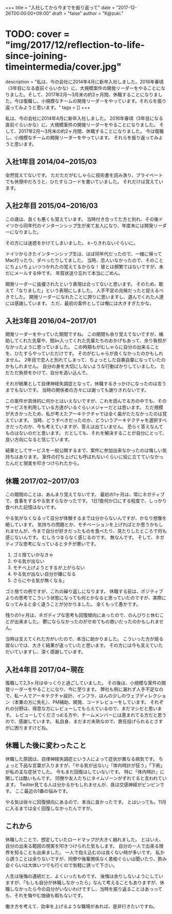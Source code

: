 +++
title = "入社してから今までを振り返って"
date = "2017-12-26T00:00:00+09:00"
draft = "false"
author = "K@zuki."
# TODO: cover = "img/2017/12/reflection-to-life-since-joining-timeintermedia/cover.jpg"
description = "私は、今の会社に2014年4月に新卒入社しました。2016年春頃（3年目になる直前ぐらいかな）に、大規模案件の開発リーダーをやることになりました。そして、2017年2月～3月末の約2ヶ月間、休職することになりました。今は復職し、小規模なチームの開発リーダーをやっています。それらを振り返ってみようと思います。"
tags = []
+++

私は、今の会社に2014年4月に新卒入社しました。
2016年春頃（3年目になる直前ぐらいかな）に、大規模案件の開発リーダーをやることになりました。
そして、2017年2月～3月末の約2ヶ月間、休職することになりました。
今は復職し、小規模なチームの開発リーダーをやっています。
それらを振り返ってみようと思います。

## 入社1年目 2014/04~2015/03
全然覚えてないです。
ただただがむしゃらに技術書を読み漁り、プライベートでも休憩中だろうと、ひたすらコードを書いていました。
それだけは覚えています。

## 入社2年目 2015/04~2016/03
この歳は、良くも悪くも覚えています。
当時付き合ってた方と別れ、その後ドイツから同年代のインターンシップ生が来て友人になり、年度末には開発リーダーになりました。

その方には迷惑をかけてしまいました。
è¬りきれないぐらいに。

ドイツからきたインターンシップ生は、ほぼ同年代だったので、一緒に帰ってMac行ったり、ダベったりしてました。
当時、恋人いなかったので、そのことにちょいちょいつつかれたの覚えてるからな！
彼とは頻繁ではないですが、未だにメールする仲です。
年賀状送り忘れて本当にごめん。

開発リーダーに抜擢されたという表現は合ってないと思います。
そのため、敢えて「なりました」という表現にしました。
人手不足の兆候だったと捉えるべきでした。
開発リーダーになれたことに誇りに思いますし、選んでくれた人達には感謝しています。
ただ、最初の案件としては俺には大きすぎたかな。

## 入社3年目 2016/04~2017/01
開発リーダーをやっていた期間ですね。
この期間も余り覚えてないですが、補助してくれた先輩や、間ã<M-C-A>«入ってくれた先輩たちのおかげもあって、余り負担がなかったように思っていました。
この時期もがむしゃらに自分の出来ることを、ひたすらやっていただけです。
そのがむしゃらが良くなかったのかもしれません。
2年目で恋人と別れてしまって、ちょっとした自暴自棄になっていたのかもしれません。
自分の身を大切にしないような行動ばかりしていました。
ただただ負担をかけて、自分を追い込んで。

それが結果として自律神経失調症となって、休職するきっかけになったのは言うまでもないです。
当時の関係者の方々には謝っても謝りきれないです。

この案件が具体的に何かとはいえないですが、これを読んでる方の中でも、そのサービスを利用している方達がいるぐらいメジャーだとは思います。
ただ規模が大きかったため、私が考えたアーキテクチャでは全く歯がたたなかったのは覚えています。
当時、どうすべきだったのか、どういうアーキテクチャを選択すべきだったのか、今も考えていますが、答えは出ていません。
恐らく答えなんてものはないのだと思います。
だとしても、それを解決することが自分にとって、良い方向になると信じています。

結果としてサービスを一般公開するまで、案件に参加出来なかったのは悔しい気持ちはあります。
案件の打ち上げにも呼ばれないぐらいに役に立てていなかったんだと現実を叩きつけられたから。

## 休職 2017/02~2017/03
この期間のことは、あんまり覚えてないです。
最初の1ヶ月は、常にネガティブで、食事をするやる気すらなかったです。
1日1食何か口にする程度で、しっかり食べれた記憶はないです。

やる気がなくなるって自分が体験するまでは分からないんですが、かなり想像を絶しています。
気持ちの問題とか、モチベーションを上げればとか思うかもしれませんが、今まで自分が好きだったものを食べたり、見たりしたところで何も感じないんです。
むしろつまらなく感じるのです。
無なんです。
そして、ネガティブな思考になっているとタチが悪いです。

1. ゴミ捨ていかなきゃ
2. やる気が出ない
3. モチベ上げようとするが上がらない
4. やる気が出ない自分が嫌になる
5. さらにやる気が無くなる」

ゴミ捨ての例ですが、これの繰り返しになります。
休職する前は、ポジティブよりの思考でこういう状態になっても何とかなると思っていたのですが、実際になってみると全く違うことが分かりました。
全くもって愚かです。

残りの1ヶ月は、ネガティブな思考も回復傾向にあったので、のんびりと休むことが出来ました。
鬱にならなかったのがせめてもの救いだったのかもしれません。

当時は支えてくれた方がいたので、本当に助かりました。
こういった方が居る居ないでは、大きく結果が違っていたと思います。
その方には今も支えていただいていますし、深く感謝しています。

## 入社4年目 2017/04~現在
復職して2,3ヶ月はゆっくりと過ごしていました。
その後は、小規模な案件の開発リーダーをやることになり、今に至ります。
弊社も例に漏れず人手不足なので、私一人でアーキテクチャ設計、インフラ、ほんの少しのウェブディレクション（本業の方に失礼）、PM補助、開発、コードレビューをしています。
それぞれの分野は、得意な方にレビューしてもらえているので、まだマシだと思います。
レビューしてくださっã<M-C-A>¦る方や、チームメンバーには恵まれてる方だと思うので、感謝しています。
私自身、まだまだ未熟なので、責任投げられるとさすがに困りますけどね。

## 休職した後に変わったこと
休職した原因は、自律神経失調症という人によって症状が異なる病気です。
ちょっと下品な言葉が入りますが、「やる気が出ない」「体内時計が狂う」「下痢」が私の主な症状でした。
今もまだ回復はしていないです。
特に「体内時計」に関しては酷いもんです。
同僚や友人たちにタイムゾーンがずれてると言われています。
Twitter見てる人は分かるかもしれませんが、夜は交感神経がビンビンです。
ここ最近の1番の悩みです。

やる気は徐々に回復傾向にあるので、本当に良かったです。
とはいっても、11月に入るまでは全く回復しなかったんですが。

## これから
休職したことで、想定していたロードマップが大きく崩れました。
とはいえ、自分の出来る範囲の現実を叩きつけられた気もします。
自分の一人で出来る限界を知ることも出来ました。
一人で抱え込むのは良くない時が多いです。
私から誘うことは余りないですが、同僚や後輩関係なく愚痴ぐらいは聞いたり、飲み会ぐらいは大体いつでも行くので気軽に誘って下さい。

人生は後悔の連続だと、よくいったものです。
後悔は余りしないようにしていますが、「もしも自分が休職しなかったら」なんて考えることもありますが、休職しなかったら今の自分がいないわけですし、当時を振り返ることはあっっても、それを悔やむ価値も暇もないです。

働き方を考えて、効率を上げるような職場があれば、是非行きたいですね。
